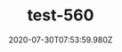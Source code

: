 ---
title: test-560
date: 2020-07-30T07:53:59.980Z
banner_subcontent: asdfsf
category: Guides & Toolkits
focus: Developing policy and practice
role: Champion or advocate
organisation_size: Micro (<10 employees)
industry: Property & Construction
content: Lorem ipsum dolor sit amet, consectetur adipiscing elit, sed do eiusmod tempor incididunt ut labore et dolore magna aliqua. Ut enim ad minim veniam, quis nostrud exercitation ullamco laboris nisi ut aliquip ex ea commodo consequat. Duis aute irure dolor in reprehenderit in voluptate velit esse cillum dolore eu fugiat nulla pariatur. Excepteur sint occaecat cupidatat non proident, sunt in culpa qui officia deserunt mollit anim id est laborum.
---